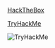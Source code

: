 [HackTheBox](https://app.hackthebox.com/profile/1956397)

[TryHackMe](https://tryhackme.com/r/p/k0ll)

<img src="https://tryhackme-badges.s3.amazonaws.com/k0ll.png" alt="TryHackMe">
